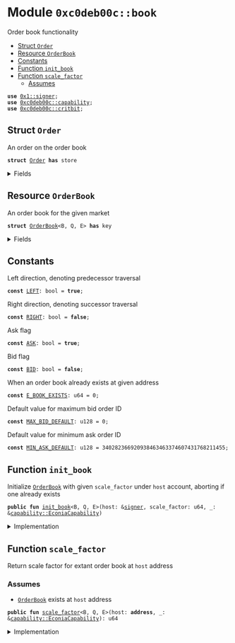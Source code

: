 
<a name="0xc0deb00c_book"></a>

# Module `0xc0deb00c::book`

Order book functionality


-  [Struct `Order`](#0xc0deb00c_book_Order)
-  [Resource `OrderBook`](#0xc0deb00c_book_OrderBook)
-  [Constants](#@Constants_0)
-  [Function `init_book`](#0xc0deb00c_book_init_book)
-  [Function `scale_factor`](#0xc0deb00c_book_scale_factor)
    -  [Assumes](#@Assumes_1)


<pre><code><b>use</b> <a href="">0x1::signer</a>;
<b>use</b> <a href="capability.md#0xc0deb00c_capability">0xc0deb00c::capability</a>;
<b>use</b> <a href="critbit.md#0xc0deb00c_critbit">0xc0deb00c::critbit</a>;
</code></pre>



<a name="0xc0deb00c_book_Order"></a>

## Struct `Order`

An order on the order book


<pre><code><b>struct</b> <a href="book.md#0xc0deb00c_book_Order">Order</a> <b>has</b> store
</code></pre>



<details>
<summary>Fields</summary>


<dl>
<dt>
<code>base_parcels: u64</code>
</dt>
<dd>
 Number of base parcels to be filled
</dd>
<dt>
<code><a href="user.md#0xc0deb00c_user">user</a>: <b>address</b></code>
</dt>
<dd>
 Address of corresponding user
</dd>
<dt>
<code>custodian_id: u8</code>
</dt>
<dd>
 For given user, custodian ID of corresponding market account
</dd>
</dl>


</details>

<a name="0xc0deb00c_book_OrderBook"></a>

## Resource `OrderBook`

An order book for the given market


<pre><code><b>struct</b> <a href="book.md#0xc0deb00c_book_OrderBook">OrderBook</a>&lt;B, Q, E&gt; <b>has</b> key
</code></pre>



<details>
<summary>Fields</summary>


<dl>
<dt>
<code>scale_factor: u64</code>
</dt>
<dd>
 Number of base units in a base parcel
</dd>
<dt>
<code>asks: <a href="critbit.md#0xc0deb00c_critbit_CritBitTree">critbit::CritBitTree</a>&lt;<a href="book.md#0xc0deb00c_book_Order">book::Order</a>&gt;</code>
</dt>
<dd>
 Asks tree
</dd>
<dt>
<code>bids: <a href="critbit.md#0xc0deb00c_critbit_CritBitTree">critbit::CritBitTree</a>&lt;<a href="book.md#0xc0deb00c_book_Order">book::Order</a>&gt;</code>
</dt>
<dd>
 Bids tree
</dd>
<dt>
<code>min_ask: u128</code>
</dt>
<dd>
 Order ID of minimum ask, per price-time priority
</dd>
<dt>
<code>max_bid: u128</code>
</dt>
<dd>
 Order ID of maximum bid, per price-time priority
</dd>
<dt>
<code>counter: u64</code>
</dt>
<dd>
 Serial counter for number of orders placed on book
</dd>
</dl>


</details>

<a name="@Constants_0"></a>

## Constants


<a name="0xc0deb00c_book_LEFT"></a>

Left direction, denoting predecessor traversal


<pre><code><b>const</b> <a href="book.md#0xc0deb00c_book_LEFT">LEFT</a>: bool = <b>true</b>;
</code></pre>



<a name="0xc0deb00c_book_RIGHT"></a>

Right direction, denoting successor traversal


<pre><code><b>const</b> <a href="book.md#0xc0deb00c_book_RIGHT">RIGHT</a>: bool = <b>false</b>;
</code></pre>



<a name="0xc0deb00c_book_ASK"></a>

Ask flag


<pre><code><b>const</b> <a href="book.md#0xc0deb00c_book_ASK">ASK</a>: bool = <b>true</b>;
</code></pre>



<a name="0xc0deb00c_book_BID"></a>

Bid flag


<pre><code><b>const</b> <a href="book.md#0xc0deb00c_book_BID">BID</a>: bool = <b>false</b>;
</code></pre>



<a name="0xc0deb00c_book_E_BOOK_EXISTS"></a>

When an order book already exists at given address


<pre><code><b>const</b> <a href="book.md#0xc0deb00c_book_E_BOOK_EXISTS">E_BOOK_EXISTS</a>: u64 = 0;
</code></pre>



<a name="0xc0deb00c_book_MAX_BID_DEFAULT"></a>

Default value for maximum bid order ID


<pre><code><b>const</b> <a href="book.md#0xc0deb00c_book_MAX_BID_DEFAULT">MAX_BID_DEFAULT</a>: u128 = 0;
</code></pre>



<a name="0xc0deb00c_book_MIN_ASK_DEFAULT"></a>

Default value for minimum ask order ID


<pre><code><b>const</b> <a href="book.md#0xc0deb00c_book_MIN_ASK_DEFAULT">MIN_ASK_DEFAULT</a>: u128 = 340282366920938463463374607431768211455;
</code></pre>



<a name="0xc0deb00c_book_init_book"></a>

## Function `init_book`

Initialize <code><a href="book.md#0xc0deb00c_book_OrderBook">OrderBook</a></code> with given <code>scale_factor</code> under <code>host</code>
account, aborting if one already exists


<pre><code><b>public</b> <b>fun</b> <a href="book.md#0xc0deb00c_book_init_book">init_book</a>&lt;B, Q, E&gt;(host: &<a href="">signer</a>, scale_factor: u64, _: &<a href="capability.md#0xc0deb00c_capability_EconiaCapability">capability::EconiaCapability</a>)
</code></pre>



<details>
<summary>Implementation</summary>


<pre><code><b>public</b> <b>fun</b> <a href="book.md#0xc0deb00c_book_init_book">init_book</a>&lt;B, Q, E&gt;(
    host: &<a href="">signer</a>,
    scale_factor: u64,
    _: &EconiaCapability
) {
    // Assert <a href="book.md#0xc0deb00c_book">book</a> does not already exist under host account
    <b>assert</b>!(!<b>exists</b>&lt;<a href="book.md#0xc0deb00c_book_OrderBook">OrderBook</a>&lt;B, Q, E&gt;&gt;(address_of(host)), <a href="book.md#0xc0deb00c_book_E_BOOK_EXISTS">E_BOOK_EXISTS</a>);
    // Move <b>to</b> host a newly-packed order <a href="book.md#0xc0deb00c_book">book</a>
    <b>move_to</b>&lt;<a href="book.md#0xc0deb00c_book_OrderBook">OrderBook</a>&lt;B, Q, E&gt;&gt;(host, <a href="book.md#0xc0deb00c_book_OrderBook">OrderBook</a>{
        scale_factor,
        asks: <a href="critbit.md#0xc0deb00c_critbit_empty">critbit::empty</a>(),
        bids: <a href="critbit.md#0xc0deb00c_critbit_empty">critbit::empty</a>(),
        min_ask: <a href="book.md#0xc0deb00c_book_MIN_ASK_DEFAULT">MIN_ASK_DEFAULT</a>,
        max_bid: <a href="book.md#0xc0deb00c_book_MAX_BID_DEFAULT">MAX_BID_DEFAULT</a>,
        counter: 0
    });
}
</code></pre>



</details>

<a name="0xc0deb00c_book_scale_factor"></a>

## Function `scale_factor`

Return scale factor for extant order book at <code>host</code> address


<a name="@Assumes_1"></a>

### Assumes

* <code><a href="book.md#0xc0deb00c_book_OrderBook">OrderBook</a></code> exists at <code>host</code> address


<pre><code><b>public</b> <b>fun</b> <a href="book.md#0xc0deb00c_book_scale_factor">scale_factor</a>&lt;B, Q, E&gt;(host: <b>address</b>, _: &<a href="capability.md#0xc0deb00c_capability_EconiaCapability">capability::EconiaCapability</a>): u64
</code></pre>



<details>
<summary>Implementation</summary>


<pre><code><b>public</b> <b>fun</b> <a href="book.md#0xc0deb00c_book_scale_factor">scale_factor</a>&lt;B, Q, E&gt;(
    host: <b>address</b>,
    _: &EconiaCapability
): u64
<b>acquires</b> <a href="book.md#0xc0deb00c_book_OrderBook">OrderBook</a> {
    <b>borrow_global</b>&lt;<a href="book.md#0xc0deb00c_book_OrderBook">OrderBook</a>&lt;B, Q, E&gt;&gt;(host).scale_factor
}
</code></pre>



</details>

